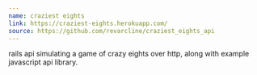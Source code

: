```yaml
---
name: craziest eights
link: https://craziest-eights.herokuapp.com/
source: https://github.com/revarcline/craziest_eights_api
---
```

rails api simulating a game of crazy eights over http, along with example javascript api library.

